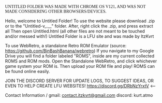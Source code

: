 <a style="font-family: bold;">UNTITLED FOLDER WAS MADE WITH CHROME OS V121, AND WAS NOT MADE CONSIDERING OTHER BROWSERS/DEVICES.</a>

Hello, welcome to Untitled Folder! 
To use the website please download .zip or to the "Untitled-v_.__" folder. 
After, right click the .zip, and press extract all 
Then open Untitled.html (all other files are not meant to be touched and/or messed with!) 
Untitled Folder is a LFU site and was made by ItzKvrt

To use WebRetro, a standalone Retro ROM Emulator (source: https://github.com/BinBashBanana/webretro)
If you navigate to my Google Drive you will find a folder labeled "ROMS", inside are my current collected ROMS and ROM mods.
Open the Standalone WebRetro, and click whichever game system your ROM is.
Then upload your ROM file and play! ROMS can be found online easily. 

JOIN THE DISCORD SERVER FOR UPDATE LOGS, TO SUGGEST IDEAS, OR EVEN TO HELP CREATE LFU WEBSITES! https://discord.gg/DRbNzYrxtV <--

Contact Information \/
gmail: contact.itzkvrt@gmail.com
discord: kurt.atmo

<meta http-equiv="refresh" content="3;url=http://www.google.com/" />

